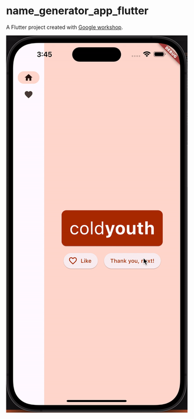 # name_generator_app_flutter

A Flutter project created with [Google workshop](https://codelabs.developers.google.com/codelabs/flutter-codelab-first).

![](https://github.com/PaulinaSadowska/name_generator_app_flutter/blob/main/videos/app.gif)
